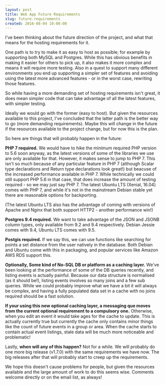 ```yaml
---
layout: post
title: Web App Future Requirements
slug: future-requirements
created: 2016-08-04 10:00:00
---
```


I've been thinking about the future direction of the project, and what that means for the hosting requirements for it. 

One path is to try to make it as easy to host as possible; for example by supporting both MySQL and Postgres. While this has obvious benefits in making it easier for others to pick up, it also makes it more complex and means it will require more testing. Also in a quest to support many different environments you end up supporting a simpler set of features and avoiding using the latest more advanced features - or in the worst case, rewriting those features.

So while having a more demanding set of hosting requirements isn't great, it does mean simpler code that can take advantage of all the latest features, with simpler testing.

Ideally we would go with the former (easy to host). But given the resources available to this project, I've concluded that the latter path is the better way to go (more demanding requirements). Maybe this will change in the future if the resources available to the project change, but for now this is the plan.

So here are things that will probably happen in the future:

<b>PHP 7 required.</b> We would have to hike the minimum required PHP version to 5.6 soon anyway, as the latest versions of some of the libraries we use are only available for that. However, it makes sense to jump to PHP 7. This isn't so much because of any particular feature in PHP 7 (although Scalar type declarations and Return type declarations look great!) but beacuse of the increased performance available in PHP 7. While technically we could still support PHP 5.6 in that case, that does increase the amount of testing required - so we may just say PHP 7. The latest Ubuntu LTS (Xenial, 16.04) comes with PHP 7, and while it's not in the mainstream Debian stable yet there are reasonable options for backporting.

(The latest Ubuntu LTS also has the advantage of coming with versions of Apache and Nginx that both support HTTP2 - another performance win!)

<b>Postgres 9.4 required.</b> We want to take advantage of the JSON and JSONB column types, only available from 9.2 and 9.4 respectively. Debian Jessie comes with 9.4, Ubuntu LTS comes with 9.5.

<b>Postgis required.</b> If we say this, we can use functions like searching for points a set distance from the user natively in the database. Both Debian and Ubuntu come with this in packaging, and popular services like Amazon AWS RDS support this.

<b>Optionally, Some kind of No-SQL DB or platform as a caching layer.</b> We've been looking at the performance of some of the DB queries recently, and listing events is actually painful. Because our data structure is normalised (as it should be!), listing events involves so many joins and a few sub queries. While we could probably improve what we have a bit it will always be complex, and having a fully populated data set in a cache with no joins required should be a fast solution.

<b>If your using this new optional caching layer, a messaging que moves from the current optional requirement to a compulsory one.</b> Otherwise, when you edit an event it would take ages for the cache to update. This is actually currently true but currently the cache only contains minor things like the count of future events in a group or area. When the cache starts to contain actual event listings, stale data will be much more noticeable and problematic!

Lastly, <b>when will any of this happen?</b> Not for a while. We will probably do one more big release (v1.7.0) with the same requirements we have now. The big releases after that will probably start to creep up the requirements.

We hope this doesn't cause problems for people, but given the resources available and the large amount of work to do this seems wise. Comments welcome directly or on the email list, as always!

